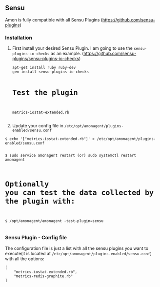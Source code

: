 <h2 id="plugins-sensu">Sensu</h2>
<p>Amon is fully compatible with all Sensu Plugins (<a href="https://github.com/sensu-plugins">https://github.com/sensu-plugins</a>)
</p>

<h3>Installation</h3>
<p></p>
<ol>
	<li>First install your desired Sensu Plugin. I am going to use the <code class="language-bash">sensu-plugins-io-checks</code> as an example. (<a href="https://github.com/sensu-plugins/sensu-plugins-io-checks">https://github.com/sensu-plugins/sensu-plugins-io-checks</a>)
    <pre ><code class="language-bash">apt-get install ruby ruby-dev
gem install sensu-plugins-io-checks

# Test the plugin
metrics-iostat-extended.rb</code></pre>
	</li>
	<li>Update your config file in <code class='language-bash'>/etc/opt/amonagent/plugins-enabled/sensu.conf</code></li>
</ol>
<pre ><code class="language-bash">$ echo '["metrics-iostat-extended.rb"]' > /etc/opt/amonagent/plugins-enabled/sensu.conf

$ sudo service amonagent restart (or) sudo systemctl restart amonagent

# Optionally you can test the data collected by the plugin with:
$ /opt/amonagent/amonagent -test-plugin=sensu
</code></pre>
<h3>Sensu Plugin - Config file</h3>

<p> The configuration file is just a list with all the sensu plugins you want to execute(it is located at <code class='language-bash'>/etc/opt/amonagent/plugins-enabled/sensu.conf</code>) with all the options:</p>
<pre><code class="language-bash">[
    "metrics-iostat-extended.rb",
    "metrics-redis-graphite.rb"
]
</code></pre>
